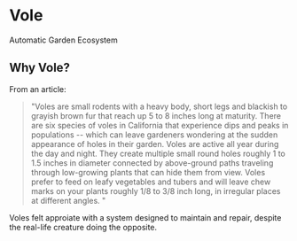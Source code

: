 # Vole
Automatic Garden Ecosystem

## Why Vole?
From an article:

> "Voles are small rodents with a heavy body, short legs and blackish to grayish brown fur that reach up 5 to 8 inches long at maturity. There are six species of voles in California that experience dips and peaks in populations -- which can leave gardeners wondering at the sudden appearance of holes in their garden. Voles are active all year during the day and night. They create multiple small round holes roughly 1 to 1.5 inches in diameter connected by above-ground paths traveling through low-growing plants that can hide them from view. Voles prefer to feed on leafy vegetables and tubers and will leave chew marks on your plants roughly 1/8 to 3/8 inch long, in irregular places at different angles. "

Voles felt approiate with a system designed to maintain and repair, despite the real-life creature doing the opposite.
